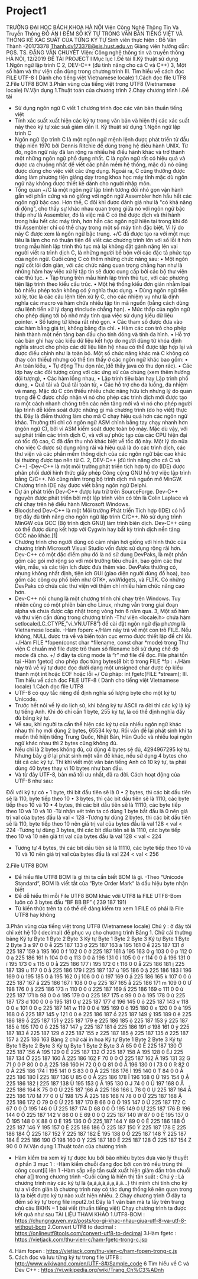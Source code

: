 # Project1
TRƯỜNG ĐẠI HỌC BÁCH KHOA HÀ NỘI
Viện Công Nghệ Thông Tin Và Truyền Thông
ĐỒ ÁN I
ĐẾM SỐ KÝ TỰ TRONG VĂN BẢN TIẾNG VIỆT
VÀ THỐNG KÊ XÁC SUẤT CỦA TỪNG KÝ TỰ
Sinh viên thực hiện : Đỗ Văn Thành -20173378
Thanh.dv173378@sis.hust.edu.vn
Giảng viên hướng dẫn:	PGS. TS. ĐẶNG VĂN CHUYẾT
Viện:	Công nghệ thông tin và truyền thông
HÀ NỘI, 12/2019
ĐỀ TÀI PROJECT I
Mục lục 
I.Đề tài 
II.Kỹ thuật sử dụng
1.Ngôn ngữ lập trình C
2, DEV-C++ (đủ tính năng cho cả C và C++)
3, Một số hàm và thư viện cần dùng trong chương trình
III. Tìm hiểu về cách đọc FILE UTF-8 ( Dành cho tiếng việt Vietnamese locale)
1.Cách đọc file UTF8
2.File UTF8 BOM
3.Phân vùng của tiếng việt trong UTF8 (Vietnamese locale)
IV.Vận dụng
1.Thuật toán của chương trình
2.Chạy chương trình 
I.Đề tài
- Sử dụng ngôn ngữ C viết 1 chương trình đọc các văn bản thuần tiếng việt 
- Tính xác suất xuất hiện các ký tự trong văn bản và hiện thị các xác suất này theo ký tự xác suấ giảm dần
II. Kỹ thuật sử dụng
1.Ngôn ngữ lập trình C
- Ngôn ngữ lập trình C là một ngôn ngữ mệnh lệnh được phát triển từ đầu thập niên 1970 bởi Dennis Ritchie để dùng trong hệ điều hành UNIX. Từ đó, ngôn ngữ này đã lan rộng ra nhiều hệ điều hành khác và trở thành một những ngôn ngữ phổ dụng nhất. C là ngôn ngữ rất có hiệu quả và được ưa chuộng nhất để viết các phần mềm hệ thống, mặc dù nó cũng được dùng cho việc viết các ứng dụng. Ngoài ra, C cũng thường được dùng làm phương tiện giảng dạy trong khoa học máy tính mặc dù ngôn ngữ này không được thiết kế dành cho người nhập môn.
- Tổng quan
+/C là một ngôn ngữ lập trình tương đối nhỏ gọn vận hành gần với phần cứng và nó giống với ngôn ngữ Assembler hơn hầu hết các ngôn ngữ bậc cao. Hơn thế, C đôi khi được đánh giá như là "có khả năng di động", cho thấy sự khác nhau quan trọng giữa nó với ngôn ngữ bậc thấp như là Assembler, đó là việc mã C có thể được dịch và thi hành trong hầu hết các máy tính, hơn hẳn các ngôn ngữ hiện tại trong khi đó thì Assembler chỉ có thể chạy trong một số máy tính đặc biệt. Vì lý do này C được xem là ngôn ngữ bậc trung.
+/C đã được tạo ra với một mục tiêu là làm cho nó thuận tiện để viết các chương trình lớn với số lỗi ít hơn trong mẫu hình lập trình thủ tục mà lại không đặt gánh nặng lên vai người viết ra trình dịch C, là những người bề bộn với các đặc tả phức tạp của ngôn ngữ. Cuối cùng C có thêm những chức năng sau:
•	Một ngôn ngữ cốt lõi đơn giản, với các chức năng quan trọng chẳng hạn như là những hàm hay việc xử lý tập tin sẽ được cung cấp bởi các bộ thư viện các thủ tục.
•	Tập trung trên mẫu hình lập trình thủ tục, với các phương tiện lập trình theo kiểu cấu trúc.
•	Một hệ thống kiểu đơn giản nhằm loại bỏ nhiều phép toán không có ý nghĩa thực dụng.
•	Dùng ngôn ngữ tiền xử lý, tức là các câu lệnh tiền xử lý C, cho các nhiệm vụ như là định nghĩa các macro và hàm chứa nhiều tập tin mã nguồn (bằng cách dùng câu lệnh tiền xử lý dạng #include chẳng hạn).
•	Mức thấp của ngôn ngữ cho phép dùng tới bộ nhớ máy tính qua việc sử dụng kiểu dữ liệu pointer.
•	Số lượng từ khóa rất nhỏ gọn.
•	Các tham số được đưa vào các hàm bằng giá trị, không bằng địa chỉ.
•	Hàm các con trỏ cho phép hình thành một nền tảng ban đầu cho tính đóng và tính đa hình.
•	Hỗ trợ các bản ghi hay các kiểu dữ liệu kết hợp do người dùng từ khóa định nghĩa struct cho phép các dữ liệu liên hệ nhau có thể được tập hợp lại và được điều chỉnh như là toàn bộ.
Một số chức năng khác mà C không có (hay còn thiếu) nhưng có thể tìm thấy ở các ngôn ngữ khác bao gồm:
•	An toàn kiểu,
•	Tự động Thu dọn rác,(dễ thấy java có thu dọn rác).
•	Các lớp hay các đối tượng cùng với các ứng xử của chúng (xem thêm hướng đội tượng),
•	Các hàm lồng nhau,
•	Lập trình tiêu bản hay Lập trình phổ dung,
•	Quá tải và Quá tải toán tử,
•	Các hỗ trợ cho đa luồng, đa nhiệm và mang.
Mặc dù C còn thiếu nhiều chức năng hữu ích nhưng lý do quan trọng để C được chấp nhận vì nó cho phép các trình dịch mới được tạo ra một cách nhanh chóng trên các nền tảng mới và vì nó cho phép người lập trình dễ kiểm soát được những gì mà chương trình (do họ viết) thực thi. Đây là điểm thường làm cho mã C chạy hiệu quả hơn các ngôn ngữ khác. Thường thì chỉ có ngôn ngữ ASM chỉnh bằng tay chạy nhanh hơn (ngôn ngữ C), bởi vì ASM kiểm soát được toàn bộ máy. Mặc dù vậy, với sự phát triển các trình dịch C, và với sự phức tạp của các CPU hiện đại có tốc độ cao, C đã dần thu nhỏ khác biệt về tốc độ này.
Một lý do nữa cho việc C được sử dụng rộng rãi và hiệu quả là do các trình dịch, các thư viện và các phần mềm thông dịch của các ngôn ngữ bậc cao khác lại thường được tạo nên từ C.
2, DEV-C++ (đủ tính năng cho cả C và C++)
-Dev-C++ là một môi trường phát triển tích hợp tự do (IDE) được phân phối dưới hình thức giấy phép Công cộng GNU hỗ trợ việc lập trình bằng C/C++. Nó cũng nằm trong bộ trình dịch mã nguồn mở MinGW. Chương trình IDE này được viết bằng ngôn ngữ Delphi.
- Dự án phát triển Dev-C++ được lưu trữ trên SourceForge. Dev-C++ nguyên được phát triển bởi một lập trình viên có tên là Colin Laplace và chỉ chạy trên hệ điều hành Microsoft Windows.
- Bloodshed Dev-C++ là một Môi trường Phát triển Tích hợp (IDE) có hỗ trợ đầy đủ tính năng cho ngôn ngữ lập trình C/C++. Nó sử dụng trình MinGW của GCC (Bộ trình dịch GNU) làm trình biên dịch. Dev-C++ cũng có thể được dùng kết hợp với Cygwin hay bất kỳ trình dịch nền tảng GCC nào khác.[1]
- Chương trình cho người dùng có cảm nhận hơi giống với hình thức của chương trình Microsoft Visual Studio vốn được sử dụng rộng rãi hơn. Dev-C++ có một đặc điểm phụ đó là nó sử dung DevPaks, là một phần gồm các gói mở rộng so với môi trường tiêu chuẩn, bao gồm các thư viện, mẫu, và các tiện ích được đưa thêm vào. DevPaks thường có, nhưng không nhất định, tiện ích GUI (giao diện người dùng đồ họa), bao gồm các công cụ phổ biến như GTK+, wxWidgets, và FLTK. Có những DevPaks có chứa các thư viện với thậm chí nhiều hàm chức năng cao hơn.
- Dev-C++ nói chung là một chương trình chỉ chạy trên Windows. Tuy nhiên cũng có một phiên bản cho Linux, nhưng vẫn trong giai đoạn alpha và chưa được cập nhật trong vòng hơn 6 năm qua.
3, Một số hàm và thư viện cần dùng trong chương trình
-Thư viện <locale.h> chứa hàm setlocale(LC_CTYPE,”vi_VN.UTF8”) để cài đặt ngôn ngữ địa phương là Vietnamese locale.
-Hàm fopen:
	+/Hàm này trả về một con trỏ FILE. Nếu không, NULL được trả về và biến toàn cục errno được thiết lập để chỉ lỗi.
	+/Hàm FILE *fopen(const char *filename, const char *mode) trong Thư viện C chuẩn mở file được trỏ tham số filename bởi sử dụng chế độ mode đã cho.
	+/ ở đây ta dùng mode là “r” mở file để đọc. File phải tồn tại
-Hàm fgetc() cho phép đọc từng bytes(8 bit t) trong FILE *fp : 
	+/Hàm này trả về ký tự được đọc dưới dạng một unsigned char được ép kiểu thành một int hoặc EOF hoặc lỗi
	+/ Cú pháp: int fgetc(FILE *stream);
III. Tìm hiểu về cách đọc FILE UTF-8 ( Dành cho tiếng việt Vietnamese locale)
1.Cách đọc file UTF8
-  UTF-8 có quy tắc riêng để định nghĩa số lượng byte cho một ký tự Unicode.
- Trước hết nói về lý do lịch sử, khi bảng ký tự ASCII ra đời thì các ký là ký tự tiếng Anh. Khi đó chỉ cần 1 byte, 255 ký tự, là có thể định nghĩa đầy đủ bảng ký tự.
- Về sau, khi người ta cần thể hiện các ký tự của nhiều ngôn ngữ khác nhau thì họ mới dùng 2 bytes, 65534 ký tự. Rồi vấn đề lại phát sinh khi ta muốn thể hiện tiếng Trung Quốc, Nhật Bản, Hàn Quốc và nhiều loại ngôn ngữ khác nhau thì 2 bytes cũng không đủ.
- Nếu chỉ là 2 bytes không đủ, cứ dùng 4 bytes sẽ đủ, 4294967295 ký tự. Nhưng bây giờ lại phát sinh một vấn đề khác, nếu sử dụng 4 bytes cho tất cả các ký tự. Thì khi viết một văn bản tiếng Anh có 10 ký tự, ta phải dùng 40 bytes thay vì 10 bytes như ban đầu.
- Và từ đây UTF-8, bản mã tối ưu nhất, đã ra đời. Cách hoạt động của UTF-8 như sau:
 

Đối với ký tự có
•	1 byte, thì bit đầu tiên sẽ là 0
•	2 bytes, thì các bit dầu tiên sẽ là 110, byte tiếp theo 10
•	3 bytes, thì các bit dầu tiên sẽ là 1110, các byte tiếp theo 10 và 10
•	4 bytes, thì các bit dầu tiên sẽ là 11110, các byte tiếp theo 10 và 10 và 10
-Từ nhận xét trên ta có  dùng 1 byte bắt đầu là 0 nên giá trị val của bytes đầu  là val < 128
-Tương tự dùng 2 bytes, thì các bit dầu tiên sẽ là 110, byte tiếp theo 10 nên giá trị val của bytes đầu là val 128 < val < 224 
-Tương tự dùng 3 bytes, thì các bit dầu tiên sẽ là 1110, các byte tiếp theo 10 và 10
 nên giá trị val của bytes đầu là val 128 < val < 224 
- Tương tự 4 bytes, thì các bit dầu tiên sẽ là 11110, các byte tiếp theo 10 và 10 và 10 nên giá trị val của bytes đầu là val 224 < val < 256
 
2.File UTF8 BOM
- Để hiểu file UTF8 BOM là gì thì ta cần biết BOM là gì.
-Theo “Unicode Standard“, BOM là viết tắt của “Byte Order Mark“ là dấu hiệu byte nhận biết
- Để dễ hiểu thì mỗi File UTF8 BOM khác vớii UTF8 là FILE UTF8-Bom luôn có 3 bytes đầu “BF BB BF” ( 239 187 191)
- Từ kiến thức trên ta có thể dễ dàng kiểm tra xem 1 FILE có phải là File UTF8 hay không

3.Phân vùng của tiếng việt trong UTF8 (Vietnamese locale)
Chú ý : ở đây tôi chỉ xét hệ 10 ( decimal) để phục vụ cho chương trình 
Bảng 1. Chữ cái thường bảng
Ký tự	Byte 1 	Byte 2	Byte 3	Ký tự	Byte 1	Byte 2	Byte 3	Ký tự	Byte 1	Byte 2	Byte 3
a	97	0	0	ễ	225	187	133	ợ	225	187	163
á	195	161	0	ể	225	187	131	ở	225	187	159
à	195	160	0	f	102	0	0	ỡ	225	187	161
ã	195	163	0	g	103	0	0	p	112	0	0
ạ	225	186	161	h	104	0	0	q	113	0	0
ă	196	131	0	i	105	0	0	r	114	0	0
ắ	196	131	0	í	195	173	0	s	115	0	0
ằ	225	186	177	ì	195	172	0	t	116	0	0
ẵ	225	186	181	ị	225	187	139	u	117	0	0
ẳ	225	186	179	ỉ	225	187	137	ú	195	186	0
ặ	225	186	183	ĩ	196	169	0	ù	195	185	0
â	195	162	0	j	106	0	0	ũ	197	169	0
ấ	225	186	165	k	107	0	0	ủ	225	187	167
ầ	225	186	167	l	108	0	0	ụ	225	187	165
ẫ	225	186	171	m	109	0	0	Ư	198	176	0
ậ	225	186	173	n	110	0	0	ứ	225	187	169
ẩ	225	186	169	o	111	0	0	ừ	225	187	171
b	98	0	0	ó	195	179	0	ữ	225	187	175
c	99	0	0	ò	195	178	0	ử	225	187	173
d	100	0	0	õ	195	181	0	ự	225	187	177
đ	196	145	0	ỏ	225	187	143	v	118	0	0
e	101	0	0	ọ	225	187	141	w	119	0	0
é	195	169	0	ô	195	180	0	x	120	0	0
è	195	168	0	ố	225	187	145	y	121	0	0
ẻ	225	186	187	ổ	225	187	149	ý	195	189	0
ẽ	225	186	189	ỗ	225	187	151	ỳ	225	187	179
ẹ	225	186	185	ộ	225	187	153	ỹ	225	187	185
ê	195	170	0	ồ	225	187	147	ỵ	225	187	181
ế	225	186	191	ơ	198	161	0	ỷ	225	187	183
ề	225	187	129	ớ	225	187	155	z	225	187	185
ệ	225	187	135	ờ	225	187	157	ả	225	186	163
Bảng 2 chữ cái in hoa
Ký tự	Byte 1	Byte 2	Byte 3	Ký tự	Byte 1	Byte 2	Byte 3	Ký tự	Byte 1	Byte 2	Byte 3
A	65	0	0	Ể	225	187	130	Ờ 	225	187	156
Á	195	129	0	Ễ	225	187	132	Ở 	225	187	158
À	195	128	0	ÊJ	225	187	134	Ỡ 	225	187	160
Ả	225	186	162	F	70	0	0	Ợ	225	187	162
Ã	195	131	32	G	71	0	0	P	80	0	0
Ạ	225	186	160	H	72	0	0	Q	81	0	0
Ă	196	130	0	I	73	0	0	R	82	0	0
Ắ	225	186	174	Í 	195	141	0	S	83	0	0
Ằ	225	186	176	Ì	195	140	0	T	84	0	0
Ẵ	225	186	180	Ỉ	225	187	136	U	85	0	0
Ẳ	225	186	178	Ĩ	196	168	0	Ú	195	154	0
Ặ	225	186	182	Ị	225	187	138	Ù	195	153	0
Â	195	130	0	J	74	0	0	Ũ	197	168	0
Ấ	225	186	164	K	75	0	0	Ủ	225	187	166
Ầ	225	186	166	L	76	0	0	Ụ	225	187	164
Ẫ	225	186	170	M	77	0	0	Ư	198	175	
Ẩ	225	186	168	N	78	0	0	Ứ	225	187	168
Ậ	225	186	172	O	79	0	0	Ừ	225	187	170
B	66	0	0	Ó	195	147	0	Ử	225	187	172
C	67	0	0	Ò	195	146	0	Ữ	225	187	174
D	68	0	0	Õ	195	149	0	Ự	225	187	176
Đ	196	144	0	Ỏ	225	187	142	V	86	0	0
E	69	0	0	Ọ	225	187	140	W	87	0	0
É	195	137	0	Ô	195	148	0	X	88	0	0
È	195	136	0	Ố	225	187	144	Y	89	0	0
Ẽ	225	186	188	Ồ	225	187	146	Ý	195	157	0
Ẻ	225	186	186	Ỗ	225	187	150	Ỳ	225	187	178
Ẹ	225	186	184	Ộ	225	187	152	Ỷ	225	187	182
Ê	195	138	0	Ổ	225	187	148	Ỹ	225	187	184
Ế	225	186	190	Ơ	198	160	0	Ỵ	225	187	180
Ề	225	187	128	Ớ	225	187	154	Z	90	0	0
IV.Vận dụng
1.Thuật toán của chương trình
- Hàm kiểm tra xem ký tự được lưu bởi bào nhiêu bytes dựa vào lý thuyết ở  phần
3 mục 1 : 
-Hàm kiểm chuỗi đang đọc bởi con trỏ nếu trùng thì công count[i] lên 1
-Hàm sắp xếp tần suất xuất hiện giảm dần tròn chuỗi char a[] trong chương trình
-Cuối cùng là hiển thị tần suất :
Chú ý : Là chương trình này các ký tự là {a,á,à,ả,ã,ạ,ă,â…} thì mình chỉ tính cho ký tự a vì đơn giản là chương trình này có tác dụng thống kê nên quan trong là ta biết được ký tự nào xuất hiện nhiều.
2.Chạy chương trình 
Ở đây ta đếm số  ký tự trong file input2.txt 
Đây là 1 văn bản mà ta lấy trên trang chủ cảu BKHN – 1 bài viết (thuần tiếng việt)
Chạy chương trình ta được kết quả như sau
TÀI LIỆU THAM KHẢO
1.UTF8-BOM : https://chungnguyen.xyz/posts/co-gi-khac-nhau-giua-utf-8-va-utf-8-without-bom
2.Convert UTF8 to decimal : https://onlineutf8tools.com/convert-utf8-to-decimal
3.Hàm fgetc : https://vietjack.com/thu-vien-c/ham-fgetc-trong-c.jsp
4. Hàm fopen : https://vietjack.com/thu-vien-c/ham-fopen-trong-c.js
5. Cách đọc và lưu từng ký tự trong file UTF8 : http://www.wikiwand.com/en/UTF-8#/Sample_code
6 Tìm hiểu về C và Dev C++ : https://vi.wikipedia.org/wiki/Trang_Ch%C3%ADnh

